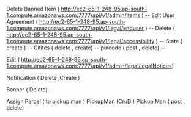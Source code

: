 Delete Banned Item ( http://ec2-65-1-248-95.ap-south-1.compute.amazonaws.com:7777/api/v1/admin/items ) --
Edit User Agreement  (  http://ec2-65-1-248-95.ap-south-1.compute.amazonaws.com:7777/api/v1/legal/enduser ) --
Delete ( http://ec2-65-1-248-95.ap-south-1.compute.amazonaws.com:7777/api/v1/legal/accessibility ) --
State ( create ) -- 
Citites ( delete , create) -- 
pincode ( post , delete) --

Edit ( http://ec2-65-1-248-95.ap-south-1.compute.amazonaws.com:7777/api/v1/admin/legal/legalNotices) 



Notification ( Delete  ,Create )

Banner ( Delete) --

Assign Parcel ( to pickup man )
PickupMan (CruD )
Pickup Man ( post , delete)


